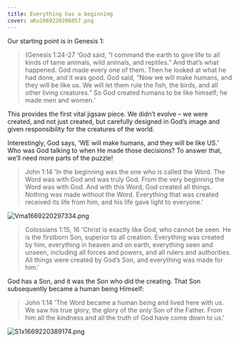 ```yaml
---
title: Everything has a beginning
cover: aKu1669220206857.png
---
```


Our starting point is in Genesis 1:

> <callout> (Genesis 1:24­-27</callout>
>  ‘God said, “I command the earth to give life to all kinds of tame animals, wild animals, and reptiles.” And that’s what happened. God made every one of them. Then he looked at what he had done, and it was good. God said, “Now we will make humans, and they will be like us. We will let them rule the fish, the birds, and all other living creatures.” So God created humans to be like himself; he made men and women.’

This provides the first vital jigsaw piece. We didn’t evolve – we were created, and not just created, but carefully designed in God’s image and given responsibility for the creatures of the world.

Interestingly, God says, ‘WE will make humans, and they will be like US.’ Who was God talking to when He made those decisions? To answer that, we’ll need more parts of the puzzle!

> <callout>John 1:1­4</callout>
> 'In the beginning was the one who is called the Word. The Word was with God and was truly God. From the very beginning the Word was with God. And with this Word, God created all things. Nothing was made without the Word. Everything that was created received its life from him, and his life gave light to everyone.'

![Vma1669220297334.png]()

> <callout>Colossians 1:15, 16</callout>
> 'Christ is exactly like God, who cannot be seen. He is the first­born Son, superior to all creation. Everything was created by him, everything in heaven and on earth, everything seen and unseen, including all forces and powers, and all rulers and authorities. All things were created by God’s Son, and everything was made for him.'

God has a Son, and it was the Son who did the creating. That Son subsequently became a human being Himself:

> <callout>John 1:14</callout>
> 'The Word became a human being and lived here with us. We saw his true glory, the glory of the only Son of the Father. From him all the kindness and all the truth of God have come down to us.'

![S1x1669220389174.png]()